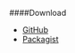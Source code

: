 ####Download
* [GitHub](https://github.com/canax/anax-flat)
* [Packagist](https://packagist.org/packages/mos/anax-flat)
